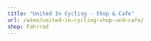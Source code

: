 ```yaml
---
title: "United In Cycling - Shop & Cafe"
url: /wien/united-in-cycling-shop-und-cafe/
shop: Fahrrad
---
```

